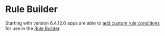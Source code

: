 # Rule Builder

Starting with version 6.4.12.0 apps are able to [add custom rule conditions](./add-custom-rule-conditions.md) for use in the [Rule Builder](../../../../concepts/framework/rules.md).